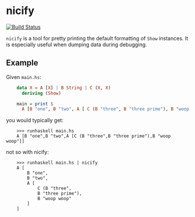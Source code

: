 nicify
======

[![Build Status](https://travis-ci.org/scravy/nicify.svg?branch=master)](https://travis-ci.org/scravy/nicify)

`nicify` is a tool for pretty printing the default formatting of `Show` instances.
It is especially useful when dumping data during debugging.

Example
-------

Given `main.hs`:

```haskell
    data X = A [X] | B String | C (X, X)
      deriving (Show)

    main = print $
      A [B "one", B "two", A [ C (B "three", B "three prime"), B "woop woop" ]]
```

you would typically get:

```
    >>> runhaskell main.hs 
    A [B "one",B "two",A [C (B "three",B "three prime"),B "woop woop"]]
```

not so with nicify:

```
    >>> runhaskell main.hs | nicify
    A [
        B "one",
        B "two",
        A [
            C (B "three",
            B "three prime"),
            B "woop woop"
        ]
    ]
```

